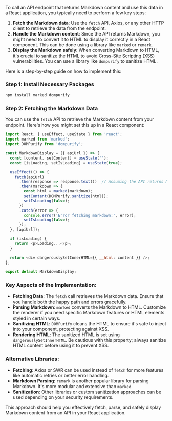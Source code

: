 To call an API endpoint that returns Markdown content and use this data in a React application, you typically need to perform a few key steps:

1. **Fetch the Markdown data**: Use the `fetch` API, Axios, or any other HTTP client to retrieve the data from the endpoint.
2. **Handle the Markdown content**: Since the API returns Markdown, you might need to convert it to HTML to display it correctly in a React component. This can be done using a library like `marked` or `remark`.
3. **Display the Markdown safely**: When converting Markdown to HTML, it's crucial to sanitize the HTML to avoid Cross-Site Scripting (XSS) vulnerabilities. You can use a library like `dompurify` to sanitize HTML.

Here is a step-by-step guide on how to implement this:

### Step 1: Install Necessary Packages



```bash
npm install marked dompurify

```
### Step 2: Fetching the Markdown Data

You can use the `fetch` API to retrieve the Markdown content from your endpoint. Here's how you might set this up in a React component:



```javascript
import React, { useEffect, useState } from 'react';
import marked from 'marked';
import DOMPurify from 'dompurify';

const MarkdownDisplay = ({ apiUrl }) => {
  const [content, setContent] = useState('');
  const [isLoading, setIsLoading] = useState(true);

  useEffect(() => {
    fetch(apiUrl)
      .then(response => response.text())  // Assuming the API returns Markdown as plain text
      .then(markdown => {
        const html = marked(markdown);
        setContent(DOMPurify.sanitize(html));
        setIsLoading(false);
      })
      .catch(error => {
        console.error('Error fetching markdown:', error);
        setIsLoading(false);
      });
  }, [apiUrl]);

  if (isLoading) {
    return <p>Loading...</p>;
  }

  return <div dangerouslySetInnerHTML={{ __html: content }} />;
};

export default MarkdownDisplay;

```
### Key Aspects of the Implementation:

- **Fetching Data**: The `fetch` call retrieves the Markdown data. Ensure that you handle both the happy path and errors gracefully.
- **Parsing Markdown**: `marked` converts the Markdown to HTML. Customize the renderer if you need specific Markdown features or HTML elements styled in certain ways.
- **Sanitizing HTML**: `DOMPurify` cleans the HTML to ensure it's safe to inject into your component, protecting against XSS.
- **Rendering HTML**: The sanitized HTML is set using `dangerouslySetInnerHTML`. Be cautious with this property; always sanitize HTML content before using it to prevent XSS.

### Alternative Libraries:

- **Fetching**: Axios or SWR can be used instead of `fetch` for more features like automatic retries or better error handling.
- **Markdown Parsing**: `remark` is another popular library for parsing Markdown. It's more modular and extensive than `marked`.
- **Sanitization**: Other libraries or custom sanitization approaches can be used depending on your security requirements.

This approach should help you effectively fetch, parse, and safely display Markdown content from an API in your React application.